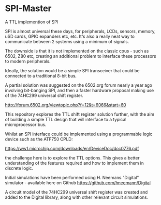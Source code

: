 # SPI-Master
A TTL implemention of SPI


SPI is almost universal these days, for peripherals, LCDs, sensors, memory, uSD cards, GPIO expanders etc, etc. It's also a really neat way to communicate between 2 systems using a minimum of signals.


The downside is that it is not implemented on the classic cpus - such as 6502, Z80 etc, creating an additional problem to interface these processors to modern peripherals.


Ideally, the solution would be a simple SPI transceiver that could be connected to a traditional 8-bit bus.


A partial solution was suggested on the 6502.org forum nearly a year ago involving bit-banging SPI, and then a faster hardware proposal making use of the 74HC299 universal shift register.


http://forum.6502.org/viewtopic.php?f=12&t=6066&start=60


This repository explores the TTL shift register solution further, with the aim of building a simple TTL design that will interface to a typical microprocessor bus.


Whilst an SPI interface could be implemented using a programmable logic device such as the ATF750 CPLD:

https://ww1.microchip.com/downloads/en/DeviceDoc/doc0776.pdf

the challenge here is to explore the TTL options. This gives a better understanding of the features required and how to implement them in discrete logic.


Initial simulations have been performed using H. Neemans "Digital" simulator - available here on Github https://github.com/hneemann/Digital


A circuit model of the 74HC299 universal shift register was created and added to the Digital library, along with other relevant circuit simulations.
